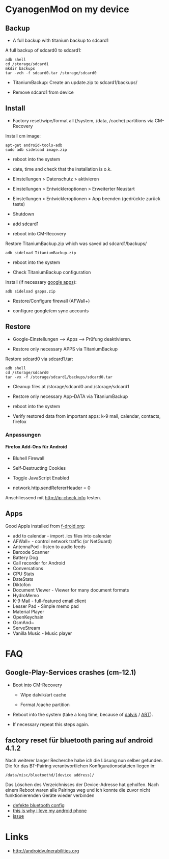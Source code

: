 # CyanogenMod on my device

## Backup

*   A full backup with titanium backup to sdcard1

A full backup of sdcard0 to sdcard1:

	adb shell
	cd /storage/sdcard1
	mkdir backups
	tar -vch -f sdcard0.tar /storage/sdcard0

*   TitaniumBackup: Create an update.zip to sdcard1/backups/

*   Remove sdcard1 from device

## Install

* Factory reset/wipe/format all (/system, /data, /cache) partitions via CM-Recovery

Install cm image:

	apt-get android-tools-adb
	sudo adb sideload image.zip

*   reboot into the system

*   date, time and check that the installation is o.k.

*   Einstellungen \> Datenschutz \> aktivieren

*   Einstellungen \> Entwickleroptionen \> Erweiterter Neustart

*   Einstellungen \> Entwickleroptionen \> App beenden (gedrückte zurück
    taste)

*   Shutdown

*   add sdcard1

*   reboot into CM-Recovery

Restore TitaniumBackup.zip which was saved ad sdcard1/backups/

	adb sideload TitaniumBackup.zip

*   reboot into the system

*   Check TitaniumBackup configuration

Install (if necessary [google apps](https://wiki.cyanogenmod.org/w/Google_Apps)):

	adb sideload gapps.zip

*   Restore/Configure firewall (AFWall+)

*   configure google/cm sync accounts

## Restore

*   Google-Einstellungen –\> Apps –\> Prüfung deaktivieren.

*   Restore only necessary APPS via TitaniumBackup

Restore sdcard0 via sdcard1.tar:

	adb shell
	cd /storage/sdcard0
	tar -vx -f /storage/sdcard1/backups/sdcard0.tar

*   Cleanup files at /storage/sdcard0 and /storage/sdcard1

*   Restore only necessary App-DATA via TitaniumBackup

*   reboot into the system

*   Verify restored data from important apps: k-9 mail, calendar,
    contacts, firefox

### Anpassungen

#### Firefox Add-Ons für Android

-   Bluhell Firewall

-   Self-Destructing Cookies

-   Toggle JavaScript Enabled

-   network.http.sendRefererHeader = 0

Anschliessend mit <http://ip-check.info> testen.

## Apps

Good Appls installed from [f-droid.org](http://f-droid.org):

* add to calendar - import .ics files into calendar
* AFWall+ - control network traffic (or NetGuard)
* AntennaPod - listen to audio feeds
* Barcode Scanner
* Battery Dog
* Call recorder for Android
* Conversations
* CPU Stats
* DateStats
* Diktofon
* Document Viewer - Viewer for many document formats
* HydroMemo
* K-9 Mail - full-featured email client
* Lesser Pad - Simple memo pad
* Material Player
* OpenKeychain
* OsmAnd~
* ServeStream
* Vanilla Music - Music player

# FAQ

## Google-Play-Services crashes (cm-12.1)

* Boot into CM-Recovery

	* Wipe dalvik/art cache

	* Format /cache partition

* Reboot into the system (take a long time, because of [dalvik](https://de.wikipedia.org/wiki/Dalvik_Virtual_Machine) / [ART](https://de.wikipedia.org/wiki/Android_Runtime)).

* If necessary repeat this steps again.

## factory reset für bluetooth paring auf android 4.1.2

Nach weiterer langer Recherche habe ich die Lösung nun selber gefunden.
Die für das BT-Pairing verantwortlichen Konfigurationsdateien liegen in:

    /data/misc/bluetoothd/[device address]/

Das Löschen des Verzeichnisses der Device-Adresse hat geholfen. Nach
einem Reboot waren alle Pairings weg und ich konnte die zuvor nicht
funktionierenden Geräte wieder verbinden

* [defekte bluetooth config](http://www.android-hilfe.de/android-allgemein/158745-defekte-bluetooth-konfiguration.html)
* [this is why i love my android phone](http://sandeep.wordpress.com/2011/07/02/this-is-why-i-love-my-android-phone/)
* [issue](https://code.google.com/p/android/issues/detail?id=24522)

# Links

* <http://androidvulnerabilities.org>
